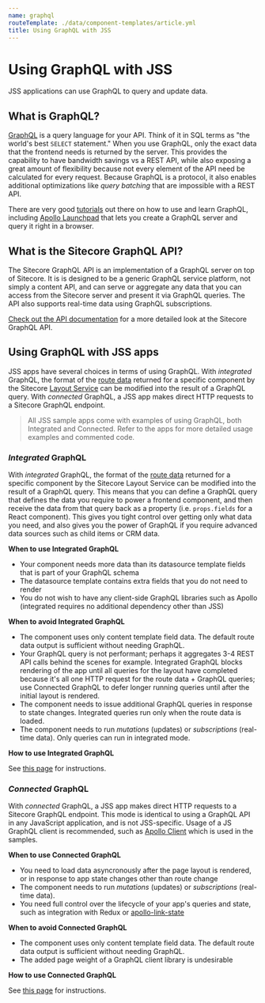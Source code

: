 ```yaml
---
name: graphql
routeTemplate: ./data/component-templates/article.yml
title: Using GraphQL with JSS
---
```

# Using GraphQL with JSS

JSS applications can use GraphQL to query and update data.

## What is GraphQL?

[GraphQL](http://graphql.org/) is a query language for your API. Think of it in SQL terms as "the world's best `SELECT` statement." When you use GraphQL, only the exact data that the frontend needs is returned by the server. This provides the capability to have bandwidth savings vs a REST API, while also exposing a great amount of flexibility because not every element of the API need be calculated for every request. Because GraphQL is a protocol, it also enables additional optimizations like _query batching_ that are impossible with a REST API.

There are very good [tutorials](http://graphql.org/learn/) out there on how to use and learn GraphQL, including [Apollo Launchpad](https://launchpad.graphql.com/) that lets you create a GraphQL server and query it right in a browser.

## What is the Sitecore GraphQL API?

The Sitecore GraphQL API is an implementation of a GraphQL server on top of Sitecore. It is is designed to be a generic GraphQL service platform, not simply a content API, and can serve or aggregate any data that you can access from the Sitecore server and present it via GraphQL queries. The API also supports real-time data using GraphQL subscriptions.

[Check out the API documentation](/docs/techniques/graphql/graphql-overview) for a more detailed look at the Sitecore GraphQL API.

## Using GraphQL with JSS apps

JSS apps have several choices in terms of using GraphQL. With _integrated_ GraphQL, the format of the [route data](/docs/techniques/working-disconnected/manifest-api) returned for a specific component by the Sitecore [Layout Service](/docs/fundamentals/services/layout-service) can be modified into the result of a GraphQL query. With _connected_ GraphQL, a JSS app makes direct HTTP requests to a Sitecore GraphQL endpoint.

> All JSS sample apps come with examples of using GraphQL, both Integrated and Connected. Refer to the apps for more detailed usage examples and commented code.

### _Integrated_ GraphQL

With _integrated_ GraphQL, the format of the [route data](/docs/techniques/working-disconnected/manifest-api) returned for a specific component by the Sitecore Layout Service can be modified into the result of a GraphQL query. This means that you can define a GraphQL query that defines the data you require to power a frontend component, and then receive the data from that query back as a property (i.e. `props.fields` for a React component). This gives you tight control over getting only what data you need, and also gives you the power of GraphQL if you require advanced data sources such as child items or CRM data.

**When to use Integrated GraphQL**

* Your component needs more data than its datasource template fields that is part of your GraphQL schema
* The datasource template contains extra fields that you do not need to render
* You do not wish to have any client-side GraphQL libraries such as Apollo (integrated requires no additional dependency other than JSS)

**When to avoid Integrated GraphQL**

* The component uses only content template field data. The default route data output is sufficient without needing GraphQL.
* Your GraphQL query is not performant; perhaps it aggregates 3-4 REST API calls behind the scenes for example. Integrated GraphQL blocks rendering of the app until all queries for the layout have completed because it's all one HTTP request for the route data + GraphQL queries; use Connected GraphQL to defer longer running queries until after the initial layout is rendered.
* The component needs to issue additional GraphQL queries in response to state changes. Integrated queries run only when the route data is loaded.
* The component needs to run _mutations_ (updates) or _subscriptions_ (real-time data). Only queries can run in integrated mode.

**How to use Integrated GraphQL**

See [this page](/docs/techniques/graphql/integrated-graphql) for instructions.

### _Connected_ GraphQL

With _connected_ GraphQL, a JSS app makes direct HTTP requests to a Sitecore GraphQL endpoint. This mode is identical to using a GraphQL API in any JavaScript application, and is not JSS-specific. Usage of a JS GraphQL client is recommended, such as [Apollo Client](https://www.apollographql.com/) which is used in the samples.

**When to use Connected GraphQL**

* You need to load data asyncronously after the page layout is rendered, or in response to app state changes other than route change
* The component needs to run _mutations_ (updates) or _subscriptions_ (real-time data).
* You need full control over the lifecycle of your app's queries and state, such as integration with Redux or [apollo-link-state](https://github.com/apollographql/apollo-link-state)

**When to avoid Connected GraphQL**

* The component uses only content template field data. The default route data output is sufficient without needing GraphQL.
* The added page weight of a GraphQL client library is undesirable

**How to use Connected GraphQL**

See [this page](/docs/techniques/graphql/connected-graphql) for instructions.